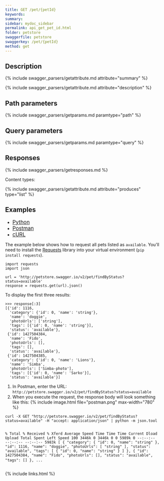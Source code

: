 ```yaml
---
title: GET /pet/{petId}
keywords: 
summary: 
sidebar: mydoc_sidebar
permalink: api_get_pet_id.html
folder: petstore
swaggerfile: petstore
swaggerkey: /pet/{petId}
method: get
---
```

## Description

{% include swagger_parsers/getattribute.md attribute="summary" %}

{% include swagger_parsers/getattribute.md attribute="description" %}

## Path parameters

{% include swagger_parsers/getparams.md paramtype="path" %}

## Query parameters

{% include swagger_parsers/getparams.md paramtype="query" %}

## Responses

{% include swagger_parsers/getresponses.md %}

Content types:

{% include swagger_parsers/getattribute.md attribute="produces" type="list" %}

## Examples
<ul id="profileTabs" class="nav nav-tabs">
    <li class="active"><a style="font-size: 120%;" href="#python" data-toggle="tab">Python</a></li>
    <li><a style="font-size: 120%;" href="#postman" data-toggle="tab">Postman</a></li>
    <li><a style="font-size: 120%;" href="#curl" data-toggle="tab">cURL</a></li>
</ul>

<div class="tab-content">

<div role="tabpanel" class="tab-pane active" id="python">
<p>The example below shows how to request all pets listed as <code>available</code>. You'll need to install the <a href="http://docs.python-requests.org/en/master/user/quickstart/"> Requests</a> library into your virtual environment (<code>pip install requests</code>).</p>

<pre class="highlight">
<code>import requests
import json

url = 'http://petstore.swagger.io/v2/pet/findByStatus?status=available'
response = requests.get(url).json()</code>
</pre>

<p>To display the first three results:</p>

<pre class="highlight">
<code>>>> response[:3]
[{'id': 1116,
  'category': {'id': 0, 'name': 'string'},
  'name': 'doggie',
  'photoUrls': ['string'],
  'tags': [{'id': 0, 'name': 'string'}],
  'status': 'available'},
 {'id': 1427504384,
  'name': 'Fido',
  'photoUrls': [],
  'tags': [],
  'status': 'available'},
 {'id': 1427504385,
  'category': {'id': 0, 'name': 'Lions'},
  'name': 'Simba',
  'photoUrls': ['Simba-photo'],
  'tags': [{'id': 0, 'name': 'Sarko'}],
  'status': 'available'}]</code>
</pre>
</div>

<div role="tabpanel" class="tab-pane" id="postman">
<ol>
<li>In Postman, enter the URL:<br><code>http://petstore.swagger.io/v2/pet/findByStatus?status=available</code></li>
<li>When you execute the request, the response body will look something like this:
   {% include image.html file="postman.png" max-width="780" %}
</li>
</ol>
</div>

<div role="tabpanel" class="tab-pane" id="curl">
<pre class="highlight">
<code>curl -X GET "http://petstore.swagger.io/v2/pet/findByStatus?status=available" -H "accept: application/json" | python -m json.tool

  % Total    % Received % Xferd  Average Speed   Time    Time     Time  Current
                                 Dload  Upload   Total   Spent    Left  Speed
100 3446k    0 3446k    0     0  5989k      0 --:--:-- --:--:-- --:--:-- 5983k
[
    {
        "category": {
            "id": 0,
            "name": "string"
        },
        "id": 1116,
        "name": "doggie",
        "photoUrls": [
            "string"
        ],
        "status": "available",
        "tags": [
            {
                "id": 0,
                "name": "string"
            }
        ]
    },
    {
        "id": 1427504384,
        "name": "Fido",
        "photoUrls": [],
        "status": "available",
        "tags": []
    },
    ...
</code>
</pre>
</div>
</div>

{% include links.html %}
